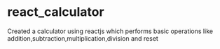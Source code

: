 # react_calculator
Created a calculator using reactjs which performs basic operations like addition,subtraction,multiplication,division and reset


